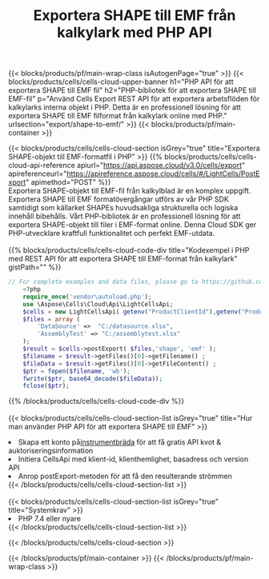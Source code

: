 ﻿---
title:  Exportera SHAPE till EMF från kalkylark med PHP API
description:  Aspose.Cells Cloud REST API stöder export av filer från {0} till {1}-format med {2}.
url: /sv/php/export/shape-to-emf/
---
{{< blocks/products/pf/main-wrap-class isAutogenPage="true" >}}
{{< blocks/products/cells/cells-cloud-upper-banner h1="PHP API för att exportera SHAPE till EMF fil" h2="PHP-bibliotek för att exportera SHAPE till EMF-fil" p="Använd Cells Export REST API för att exportera arbetsflöden för kalkylarks interna objekt i PHP. Detta är en professionell lösning för att exportera SHAPE till EMF filformat från kalkylark online med PHP." urlsection="export/shape-to-emf/" >}}
{{< blocks/products/pf/main-container >}}

{{< blocks/products/cells/cells-cloud-section isGrey="true" title="Exportera SHAPE-objekt till EMF-formatfil i PHP" >}}
{{% blocks/products/cells/cells-cloud-api-reference apiurl="https://api.aspose.cloud/v3.0/cells/export" apireferenceurl="https://apireference.aspose.cloud/cells/#/LightCells/PostExport" apimethod="POST" %}}
<br/>
Exportera SHAPE-objekt till EMF-fil från kalkylblad är en komplex uppgift. Exportera SHAPE till EMF formatövergångar utförs av vår PHP SDK samtidigt som källarket SHAPEs huvudsakliga strukturella och logiska innehåll bibehålls. Vårt PHP-bibliotek är en professionell lösning för att exportera SHAPE-objekt till filer i EMF-format online. Denna Cloud SDK ger PHP-utvecklare kraftfull funktionalitet och perfekt EMF-utdata.
<br/>
<br/>
{{% blocks/products/cells/cells-cloud-code-div title="Kodexempel i PHP med REST API för att exportera SHAPE till EMF-format från kalkylark" gistPath="" %}}
  
```php
// For complete examples and data files, please go to https://github.com/aspose-cells-cloud/aspose-cells-cloud-php/
    <?php
    require_once('vendor\autoload.php');
    use \Aspose\Cells\Cloud\Api\LightCellsApi;
    $cells = new LightCellsApi( getenv("ProductClientId"),getenv("ProductClientSecret") );
    $files = array (
        'DataSource' =>  "C:/datasource.xlsx",
        'AssemblyTest' => "C:/assemblytest.xlsx"
    );
    $result = $cells->postExport( $files,'shape', 'emf' );
    $filename = $result->getFiles()[0]->getFilename() ;
    $fileData = $result->getFiles()[0]->getFileContent() ;
    $ptr = fopen($filename, 'wb');
    fwrite($ptr, base64_decode($fileData));
    fclose($ptr);
```
   
{{% /blocks/products/cells/cells-cloud-code-div %}}
<br/>
<br/>
{{< blocks/products/cells/cells-cloud-section-list isGrey="true" title="Hur man använder PHP API för att exportera SHAPE till EMF" >}}
<li> Skapa ett konto på<a href="https://dashboard.aspose.cloud/">instrumentbräda</a> för att få gratis API kvot & auktoriseringsinformation</li>
<li>Initiera CellsApi med klient-id, klienthemlighet, basadress och version API</li>
<li>Anrop postExport-metoden för att få den resulterande strömmen</li>
{{< /blocks/products/cells/cells-cloud-section-list >}}
<br/>
<br/>
{{< blocks/products/cells/cells-cloud-section-list isGrey="true" title="Systemkrav" >}}
<li>PHP 7.4 eller nyare</li>
{{< /blocks/products/cells/cells-cloud-section-list >}}

{{< /blocks/products/cells/cells-cloud-section >}}

{{< /blocks/products/pf/main-container >}}
{{< /blocks/products/pf/main-wrap-class >}}
